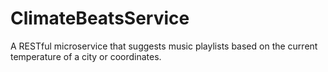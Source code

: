 # ClimateBeatsService
A RESTful microservice that suggests music playlists based on the current temperature of a city or coordinates.
